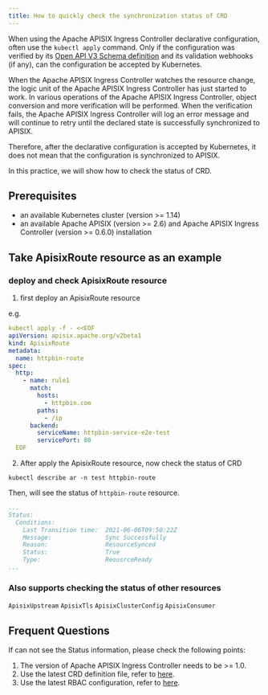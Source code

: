 ```yaml
---
title: How to quickly check the synchronization status of CRD
---
```


<!--
#
# Licensed to the Apache Software Foundation (ASF) under one or more
# contributor license agreements.  See the NOTICE file distributed with
# this work for additional information regarding copyright ownership.
# The ASF licenses this file to You under the Apache License, Version 2.0
# (the "License"); you may not use this file except in compliance with
# the License.  You may obtain a copy of the License at
#
#     http://www.apache.org/licenses/LICENSE-2.0
#
# Unless required by applicable law or agreed to in writing, software
# distributed under the License is distributed on an "AS IS" BASIS,
# WITHOUT WARRANTIES OR CONDITIONS OF ANY KIND, either express or implied.
# See the License for the specific language governing permissions and
# limitations under the License.
#
-->

When using the Apache APISIX Ingress Controller declarative configuration, often use the `kubectl apply` command. Only if the configuration was verified by its [Open API V3 Schema definition](https://swagger.io/specification/) and its validation webhooks (if any), can the configuration be accepted by Kubernetes.

When the Apache APISIX Ingress Controller watches the resource change, the logic unit of the Apache APISIX Ingress Controller has just started to work.
In various operations of the Apache APISIX Ingress Controller, object conversion and more verification will be performed.
When the verification fails, the Apache APISIX Ingress Controller will log an error message and will continue to retry until the declared state is successfully synchronized to APISIX.

Therefore, after the declarative configuration is accepted by Kubernetes, it does not mean that the configuration is synchronized to APISIX.

In this practice, we will show how to check the status of CRD.

## Prerequisites

- an available Kubernetes cluster (version >= 1.14)
- an available Apache APISIX (version >= 2.6) and Apache APISIX Ingress Controller (version >= 0.6.0) installation

## Take ApisixRoute resource as an example

### deploy and check ApisixRoute resource

1. first deploy an ApisixRoute resource

e.g.

```yaml
kubectl apply -f - <<EOF
apiVersion: apisix.apache.org/v2beta1
kind: ApisixRoute
metadata:
  name: httpbin-route
spec:
  http:
    - name: rule1
      match:
        hosts:
          - httpbin.com
        paths:
          - /ip
      backend:
        serviceName: httpbin-service-e2e-test
        servicePort: 80
  EOF
```

2. After apply the ApisixRoute resource, now check the status of CRD

```shell
kubectl describe ar -n test httpbin-route
```

Then, will see the status of `httpbin-route` resource.

```yaml
...
Status:
  Conditions:
    Last Transition time:  2021-06-06T09:50:22Z
    Message:               Sync Successfully
    Reason:                ResourceSynced
    Status:                True
    Type:                  ReousrceReady
...
```

### Also supports checking the status of other resources

`ApisixUpstream`
`ApisixTls`
`ApisixClusterConfig`
`ApisixConsumer`

## Frequent Questions

If can not see the Status information, please check the following points:

1. The version of Apache APISIX Ingress Controller needs to be >= 1.0.
2. Use the latest CRD definition file, refer to [here](https://github.com/apache/apisix-ingress-controller/tree/master/samples/deploy/crd/v1beta1).
3. Use the latest RBAC configuration, refer to [here](https://github.com/apache/apisix-ingress-controller/tree/master/samples/deploy/rbac).

